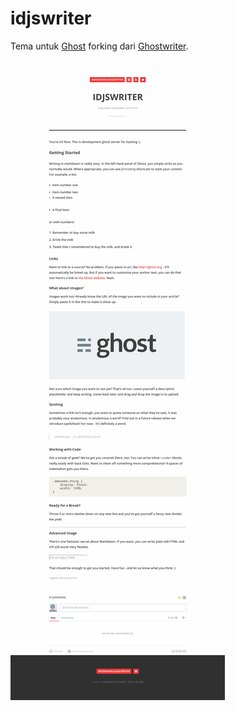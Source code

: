# idjswriter

Tema untuk [Ghost](http://github.com/tryghost/ghost/) forking dari [Ghostwriter](http://roryg.github.io/ghostwriter).

![idjs home page](https://github.com/idjs/idjswriter/blob/master/screenshot.png?raw=true)